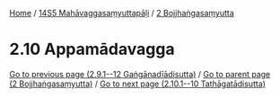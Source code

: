 
[Home](/) / [14S5 Mahāvaggasaṃyuttapāḷi](../../14S5.md) / [2 Bojjhaṅgasaṃyutta](../2.md)

# 2.10 Appamādavagga


[Go to previous page (2.9.1--12 Gaṅgānadīādisutta)](2.9/2.9.1--12.md) / [Go to parent page (2 Bojjhaṅgasaṃyutta)](../2.md) / [Go to next page (2.10.1--10 Tathāgatādisutta)](2.10/2.10.1--10.md)


